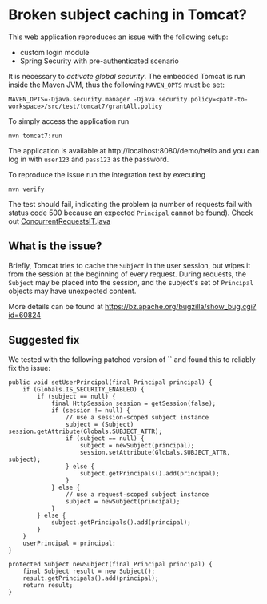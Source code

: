# Broken subject caching in Tomcat?

This web application reproduces an issue with the following setup:

- custom login module
- Spring Security with pre-authenticated scenario

It is necessary to _activate global security_. The embedded Tomcat is run inside the Maven JVM, thus the following `MAVEN_OPTS` must be set:

	MAVEN_OPTS=-Djava.security.manager -Djava.security.policy=<path-to-workspace>/src/test/tomcat7/grantAll.policy

To simply access the application run

	mvn tomcat7:run

The application is available at http://localhost:8080/demo/hello and you can log in with `user123` and `pass123` as the password.

To reproduce the issue run the integration test by executing

	mvn verify

The test should fail, indicating the problem (a number of requests fail with status code 500 because an expected `Principal` cannot be found). Check out [ConcurrentRequestsIT.java](src/test/java/com/example/ConcurrentRequestsIT.java)

## What is the issue?

Briefly, Tomcat tries to cache the `Subject` in the user session, but wipes it from the session at the beginning of every request. During requests, the `Subject` may be placed into the session, and the subject's set of `Principal` objects may have unexpected content.

More details can be found at https://bz.apache.org/bugzilla/show_bug.cgi?id=60824

## Suggested fix

We tested with the following patched version of `` and found this to reliably fix the issue:

~~~~
public void setUserPrincipal(final Principal principal) {
    if (Globals.IS_SECURITY_ENABLED) {
        if (subject == null) {
            final HttpSession session = getSession(false);
            if (session != null) {
                // use a session-scoped subject instance
                subject = (Subject) session.getAttribute(Globals.SUBJECT_ATTR);
                if (subject == null) {
                    subject = newSubject(principal);
                    session.setAttribute(Globals.SUBJECT_ATTR, subject);
                } else {
                    subject.getPrincipals().add(principal);
                }
            } else {
                // use a request-scoped subject instance
                subject = newSubject(principal);
            }
        } else {
            subject.getPrincipals().add(principal);
        }
    }
    userPrincipal = principal;
}

protected Subject newSubject(final Principal principal) {
    final Subject result = new Subject();
    result.getPrincipals().add(principal);
    return result;
}
~~~~
